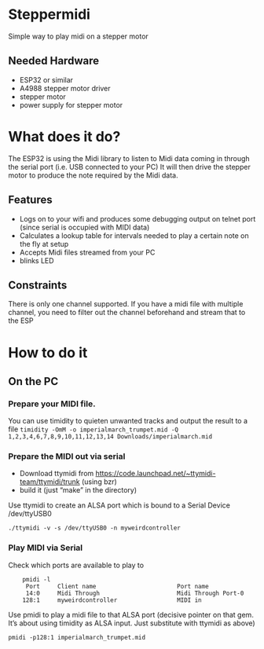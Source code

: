 # Steppermidi
Simple way to play midi on a stepper motor

## Needed Hardware
- ESP32 or similar
- A4988 stepper motor driver
- stepper motor
- power supply for stepper motor

# What does it do?
The ESP32 is using the Midi library to listen to Midi data coming in through the serial port (i.e. USB connected to your PC)
It will then drive the stepper motor to produce the note required by the Midi data.

## Features
- Logs on to your wifi and produces some debugging output on telnet port (since serial is occupied with MIDI data)
- Calculates a lookup table for intervals needed to play a certain note on the fly at setup
- Accepts Midi files streamed from your PC
- blinks LED

## Constraints
There is only one channel supported. If you have a midi file with multiple channel, you need to filter out the channel beforehand and stream that to the ESP

# How to do it

## On the PC
### Prepare your MIDI file.
You can use timidity to quieten unwanted tracks and output the result to a file
```timidity -OmM -o imperialmarch_trumpet.mid -Q 1,2,3,4,6,7,8,9,10,11,12,13,14 Downloads/imperialmarch.mid```

### Prepare the MIDI out via serial
- Download ttymidi from https://code.launchpad.net/~ttymidi-team/ttymidi/trunk (using bzr)
- build it (just “make” in the directory)

Use ttymidi to create an ALSA port which is bound to a Serial Device /dev/ttyUSB0

```./ttymidi -v -s /dev/ttyUSB0 -n myweirdcontroller```

### Play MIDI via Serial
Check which ports are available to play to 
```
    pmidi -l
     Port     Client name                       Port name
     14:0     Midi Through                      Midi Through Port-0
    128:1     myweirdcontroller                 MIDI in
``` 

Use pmidi to play a midi file to that ALSA port (decisive pointer on that gem. It’s about using timidity as ALSA input. Just substitute with ttymidi as above)

```pmidi -p128:1 imperialmarch_trumpet.mid```
